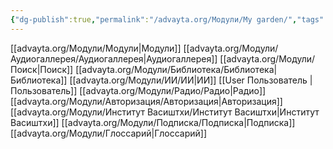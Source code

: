 ```yaml
---
{"dg-publish":true,"permalink":"/advayta.org/Модули/My garden/","tags":["gardenEntry"]}
---
```


[[advayta.org/Модули/Модули\|Модули]]
[[advayta.org/Модули/Аудиогаллерея/Аудиогаллерея\|Аудиогаллерея]]
[[advayta.org/Модули/Поиск\|Поиск]]
[[advayta.org/Модули/Библиотека/Библиотека\|Библиотека]]
[[advayta.org/Модули/ИИ/ИИ\|ИИ]]
[[User Пользователь \|Пользователь]]
[[advayta.org/Модули/Радио/Радио\|Радио]]
[[advayta.org/Модули/Авторизация/Авторизация\|Авторизация]]
[[advayta.org/Модули/Институт Васиштхи/Институт Васиштхи\|Институт Васиштхи]]
[[advayta.org/Модули/Подписка/Подписка\|Подписка]]
[[advayta.org/Модули/Глоссарий\|Глоссарий]]

